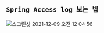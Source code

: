 ## `Spring Access log 보는 법`



![스크린샷 2021-12-09 오전 12 04 56](https://user-images.githubusercontent.com/45676906/145231714-0a243378-ebac-490c-868c-e0082ad548a1.png)

